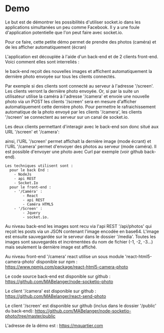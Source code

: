 # Demo
Le but est de démontrer les possibilités d'utiliser socket.io dans les applications simultanées un peu comme Facebook. Il y a une foule d'application potentielle que l'on peut faire avec socket.io.

Pour ce faire, cette petite démo permet de prendre des photos (caméra) et de les afficher automatiquement (écran)

L'application est découplée à l'aide d'un back-end et de 2 clients front-end. Voici comment elles sont interreliés :

le back-end reçoit des nouvelles images et affichent automatiquement la dernière photo envoyée sur tous les clients connectés.

Par exemple si des clients sont connecté au serveur à l'adresse '/screen'. Les clients verront la dernière photo envoyée. Or, si par la suite un utilisateur utilise la caméra à l'adresse '/camera' et envoie une nouvelle photo via un POST les clients '/screen' sera en mesure d'afficher automatiquement cette dernière photo. Pour permettre le rafraichissement automatique de la photo envoyé par les clients '/camera', les clients '/screen' se connectent au serveur sur un canal de socket.io.

Les deux clients permettant d'interagir avec le back-end son donc situé aux URL '/screen' et '/camera':

ainsi, l'URL '/screen' permet affichait la dernière image (mode écrant) et l'URL '/camera' permet d'envoyer des photos au serveur (mode caméra). Il est possible d'envoyer une photo avec Curl par exemple (voir github back-end).

```
Les techniques utilisent sont :
  pour le back End :
    - NodeJs
    - api REST
    - Socket.Io
  pour le front-end :
    - '/Caméra' :
        - React
        - api REST
        - Caméra HTML5
    - '/Screen' :
        - Jquery
        - socket.io.
```

Au niveau back-end les images sont recu via l'api REST '/api/photos' qui reçoit les posts via un JSON contenant l'image encodée en base64. L'image est ensuite sauvegardée sur le serveur dans le dossier '/media'. Toutes les images sont sauvegardés et incrémentées du nom de fichier (-1, -2, -3...) mais seulement la dernière image est affiché.


Au niveau front-end '/camera' react utilise un sous module 'react-html5-camera-photo' disponible sur npm :
https://www.npmjs.com/package/react-html5-camera-photo

Le code source back-end est disponible sur github :
https://github.com/MABelanger/node-socketio-photo

Le client '/camera' est disponible sur github :
https://github.com/MABelanger/react-send-photo

Le client '/screen' est disponible sur github (inclus dans le dossier '/public' du back-end):
https://github.com/MABelanger/node-socketio-photo/tree/master/public

L'adresse de la démo est : https://mquartier.com
